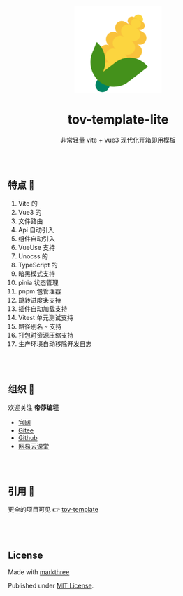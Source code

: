 <div align="center">
    <img width="200px" height="200px" src="./public/favicon.png" />
    <h1>tov-template-lite</h1>
    <p>非常轻量 vite + vue3 现代化开箱即用模板</p>
</div>

<br />
<br />

## 特点 🐳

1. Vite 的
2. Vue3 的
3. 文件路由
4. Api 自动引入
5. 组件自动引入
6. VueUse 支持
7. Unocss 的
8. TypeScript 的
9. 暗黑模式支持
10. pinia 状态管理
11. pnpm 包管理器
12. 跳转进度条支持
13. 插件自动加载支持
14. Vitest 单元测试支持
15. 路径别名 `~` 支持
16. 打包时资源压缩支持
17. 生产环境自动移除开发日志

<br />
<br />

## 组织 🦔

欢迎关注 **帝莎编程**

- [官网](http://dishaxy.dishait.cn/)
- [Gitee](https://gitee.com/dishait)
- [Github](https://github.com/dishait)
- [网易云课堂](https://study.163.com/provider/480000001892585/index.htm?share=2&shareId=480000001892585)

<br />
<br />

## 引用 👀

更全的项目可见 👉 [tov-template](https://github.com/dishait/tov-template)

<br />
<br />

## License

Made with [markthree](./LICENSE)

Published under [MIT License](./LICENSE).

<br />
